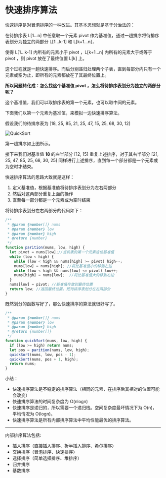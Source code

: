# 快速排序算法

快速排序是对冒泡排序的一种改进。其基本思想就是基于分治法的：

在待排序表 L[1...n] 中任意取一个元素 pivot 作为基准值，通过一趟排序将待排序表划分为独立的两部分 L[1...k-1] 和 L[k+1...n]，

使得 L[1...k-1] 内所有的元素小于 pivot ，L[k+1...n] 内所有的元素大于或等于 pivot ，则 pivot 放在了最终位置 L[k] 上。

这个过程就是一趟快速排序。而后分别递归处理两个子表，直到每部分内只有一个元素或空为止，即所有的元素都放在了其最终位置上。

**所以问题转化成：怎么找这个基准值 pivot ，怎么将待排序表划分为独立的两部分呢？**

这个基准值，我们可以取排序表的第一个元素，也可以取中间的元素。

下面我们以第一个元素为基准值，来模拟一边快速排序算法。

假设我们的待排序表为 [18, 25, 85, 21, 25, 47, 15, 25, 68, 30, 12]

![QuickSort](https://zhengpj95.github.io/imgdepot/blog/quicksort.png)

第一趟排序如上图所示。

接下来我们对基准值 **18** 的左半部分 [12, 15] 重复上述排序，对于其右半部分 [21, 25, 47, 85, 25, 68, 30, 25] 同样进行上述排序，直到每一个部分都是一个元素或为空时才结束。

快速排序算法的思路大致就是这样：

1. 定义基准值，根据基准值将待排序表划分为左右两部分
2. 然后对这两部分重复上面的操作
3. 直至每一部分都是一个元素或为空时结束

将待排序表划分左右两部分的代码如下：

```javascript
/**
 * @param {number[]} nums
 * @param {number} low
 * @param {number} high
 * @return {number}
 */
function parition(nums, low, high) {
  let pivot = nums[low];//当前表的第一个元素这位基准值
  while (low < high) {
    while (low < high && nums[high] >= pivot) high--;
    nums[low] = nums[high]; //将比基准值小的移到左边
    while (low < high && nums[low] <= pivot) low++;
    nums[high] = nums[low];  //将比基准值大的移到右边
  }
  nums[low] = pivot; //基准值存放到最终位置
  return low; //返回最终位置，把待排序表划分左右两部分
}
```

既然划分的函数写好了，那么快速排序的算法就很好写了。

```javascript
/**
 * @param {number[]} nums
 * @param {number} low
 * @param {number} high
 * @return {number[]}
 */
function quickSort(nums, low, high) {
  if (low >= high) return nums;
  let pos = parition(nums, low, high);
  quickSort(nums, low, pos - 1);
  quickSort(nums, pos + 1, high);
  return nums;
}
```

小结：

- 快速排序算法是不稳定的排序算法（相同的元素，在排序后其相对的位置可能会改变）
- 快速排序算法的时间复杂度为 O(nlogn)
- 快速排序是递归的，所以需要一个递归栈。空间复杂度最坏情况下为 O(n)，平均情况为 O(logn)。
- 快速排序算法是所有内部排序算法中平均性能最优的排序算法。

---

内部排序算法包括:

- 插入排序（直接插入排序、折半插入排序、希尔排序）
- 交换排序（冒泡排序、快速排序）
- 选择排序（简单选择排序、堆排序）
- 归并排序
- 基数排序
